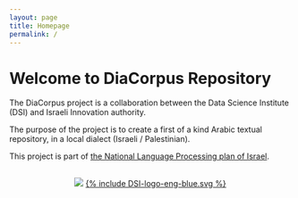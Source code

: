```yaml
---
layout: page
title: Homepage
permalink: /
---
```


# Welcome to DiaCorpus Repository

The DiaCorpus project is a collaboration between the Data Science Institute (DSI) and Israeli Innovation authority. 

The purpose of the project is to create a first of a kind Arabic textual repository, in a local dialect (Israeli / Palestinian).

This project is part of [the National Language Processing plan of Israel](https://ar.nationalplanil.ai/).


<div style="text-align:center; margin-top:30px; margin-bottom:20px;">
    <a href="https://innovationisrael.org.il/"><img src="{{site.baseurl}}/assets/img/logos/800px-Israel-Innovation-Authority-logo.png" /></a>
    <!--<a href="https://www.runi.ac.il/en/research-institutes/business/dsi/"><img src="{{site.baseurl}}/assets/img/logos/800px-DSI-logo-eng-blue.png" /></a>-->
    <a href="https://www.runi.ac.il/en/research-institutes/business/dsi/">{% include DSI-logo-eng-blue.svg %}</a>
</div>